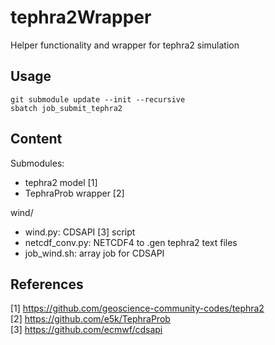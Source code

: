# tephra2Wrapper
Helper functionality and wrapper for tephra2 simulation

## Usage
```
git submodule update --init --recursive
sbatch job_submit_tephra2
```

## Content

Submodules:
- tephra2 model [1]
- TephraProb wrapper [2]

wind/
- wind.py: CDSAPI [3] script
- netcdf_conv.py: NETCDF4 to .gen tephra2 text files
- job_wind.sh: array job for CDSAPI


## References

[1] https://github.com/geoscience-community-codes/tephra2  
[2] https://github.com/e5k/TephraProb  
[3] https://github.com/ecmwf/cdsapi  
